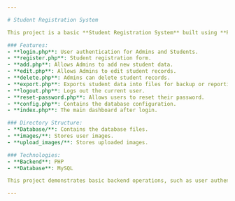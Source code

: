 ```yaml
---

# Student Registration System

This project is a basic **Student Registration System** built using **PHP** and **MySQL**. It allows both **Admins** and **Students** to log in and manage or view student information.

### Features:
- **login.php**: User authentication for Admins and Students.
- **register.php**: Student registration form.
- **add.php**: Allows Admins to add new student data.
- **edit.php**: Allows Admins to edit student records.
- **delete.php**: Admins can delete student records.
- **export.php**: Exports student data into files for backup or reporting.
- **logout.php**: Logs out the current user.
- **reset-password.php**: Allows users to reset their password.
- **config.php**: Contains the database configuration.
- **index.php**: The main dashboard after login.

### Directory Structure:
- **Database/**: Contains the database files.
- **images/**: Stores user images.
- **upload_images/**: Stores uploaded images.

### Technologies:
- **Backend**: PHP
- **Database**: MySQL

This project demonstrates basic backend operations, such as user authentication, data management, and interaction with a **MySQL** database.

---
```

